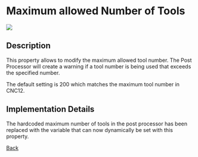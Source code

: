 # Maximum allowed Number of Tools

![](/images/pp060.PNG)

## Description
This property allows to modify the maximum allowed tool number. The Post Processor will create a warning if a tool number is being used that exceeds the specified number.

The default setting is 200 which matches the maximum tool number in CNC12.

## Implementation Details
The hardcoded maximum number of tools in the post processor has been replaced with the variable that can now dynamically be set with this property.


[Back](index.md)